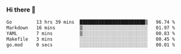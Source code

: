 ### Hi there 👋

<!--
**yeya24/yeya24** is a ✨ _special_ ✨ repository because its `README.md` (this file) appears on your GitHub profile.

Here are some ideas to get you started:

- 🔭 I’m currently working on ...
- 🌱 I’m currently learning ...
- 👯 I’m looking to collaborate on ...
- 🤔 I’m looking for help with ...
- 💬 Ask me about ...
- 📫 How to reach me: ...
- 😄 Pronouns: ...
- ⚡ Fun fact: ...
-->

<!--START_SECTION:waka-->

```txt
Go         13 hrs 39 mins  ████████████████████████▒   96.74 %
Markdown   16 mins         ▒░░░░░░░░░░░░░░░░░░░░░░░░   01.97 %
YAML       7 mins          ▒░░░░░░░░░░░░░░░░░░░░░░░░   00.83 %
Makefile   3 mins          ░░░░░░░░░░░░░░░░░░░░░░░░░   00.45 %
go.mod     0 secs          ░░░░░░░░░░░░░░░░░░░░░░░░░   00.01 %
```

<!--END_SECTION:waka-->
